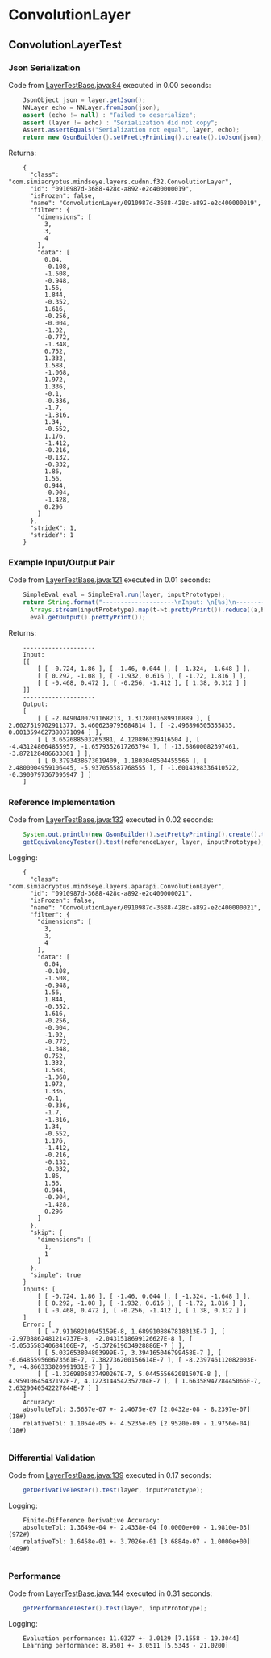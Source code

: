 # ConvolutionLayer
## ConvolutionLayerTest
### Json Serialization
Code from [LayerTestBase.java:84](../../../../../../../../../MindsEye/src/test/java/com/simiacryptus/mindseye/layers/LayerTestBase.java#L84) executed in 0.00 seconds: 
```java
    JsonObject json = layer.getJson();
    NNLayer echo = NNLayer.fromJson(json);
    assert (echo != null) : "Failed to deserialize";
    assert (layer != echo) : "Serialization did not copy";
    Assert.assertEquals("Serialization not equal", layer, echo);
    return new GsonBuilder().setPrettyPrinting().create().toJson(json);
```

Returns: 

```
    {
      "class": "com.simiacryptus.mindseye.layers.cudnn.f32.ConvolutionLayer",
      "id": "0910987d-3688-428c-a892-e2c400000019",
      "isFrozen": false,
      "name": "ConvolutionLayer/0910987d-3688-428c-a892-e2c400000019",
      "filter": {
        "dimensions": [
          3,
          3,
          4
        ],
        "data": [
          0.04,
          -0.108,
          -1.508,
          -0.948,
          1.56,
          1.844,
          -0.352,
          1.616,
          -0.256,
          -0.004,
          -1.02,
          -0.772,
          -1.348,
          0.752,
          1.332,
          1.588,
          -1.068,
          1.972,
          1.336,
          -0.1,
          -0.336,
          -1.7,
          -1.816,
          1.34,
          -0.552,
          1.176,
          -1.412,
          -0.216,
          -0.132,
          -0.832,
          1.86,
          1.56,
          0.944,
          -0.904,
          -1.428,
          0.296
        ]
      },
      "strideX": 1,
      "strideY": 1
    }
```



### Example Input/Output Pair
Code from [LayerTestBase.java:121](../../../../../../../../../MindsEye/src/test/java/com/simiacryptus/mindseye/layers/LayerTestBase.java#L121) executed in 0.01 seconds: 
```java
    SimpleEval eval = SimpleEval.run(layer, inputPrototype);
    return String.format("--------------------\nInput: \n[%s]\n--------------------\nOutput: \n%s",
      Arrays.stream(inputPrototype).map(t->t.prettyPrint()).reduce((a,b)->a+",\n"+b).get(),
      eval.getOutput().prettyPrint());
```

Returns: 

```
    --------------------
    Input: 
    [[
    	[ [ -0.724, 1.86 ], [ -1.46, 0.044 ], [ -1.324, -1.648 ] ],
    	[ [ 0.292, -1.08 ], [ -1.932, 0.616 ], [ -1.72, 1.816 ] ],
    	[ [ -0.468, 0.472 ], [ -0.256, -1.412 ], [ 1.38, 0.312 ] ]
    ]]
    --------------------
    Output: 
    [
    	[ [ -2.0490400791168213, 1.3128001689910889 ], [ 2.6027519702911377, 3.4606239795684814 ], [ -2.496896505355835, 0.0013594627380371094 ] ],
    	[ [ 3.652688503265381, 4.120896339416504 ], [ -4.431248664855957, -1.6579352617263794 ], [ -13.68600082397461, -3.872128486633301 ] ],
    	[ [ 0.3793438673019409, 1.1803040504455566 ], [ 2.4800004959106445, -5.937055587768555 ], [ -1.6014398336410522, -0.3900797367095947 ] ]
    ]
```



### Reference Implementation
Code from [LayerTestBase.java:132](../../../../../../../../../MindsEye/src/test/java/com/simiacryptus/mindseye/layers/LayerTestBase.java#L132) executed in 0.02 seconds: 
```java
    System.out.println(new GsonBuilder().setPrettyPrinting().create().toJson(referenceLayer.getJson()));
    getEquivalencyTester().test(referenceLayer, layer, inputPrototype);
```
Logging: 
```
    {
      "class": "com.simiacryptus.mindseye.layers.aparapi.ConvolutionLayer",
      "id": "0910987d-3688-428c-a892-e2c400000021",
      "isFrozen": false,
      "name": "ConvolutionLayer/0910987d-3688-428c-a892-e2c400000021",
      "filter": {
        "dimensions": [
          3,
          3,
          4
        ],
        "data": [
          0.04,
          -0.108,
          -1.508,
          -0.948,
          1.56,
          1.844,
          -0.352,
          1.616,
          -0.256,
          -0.004,
          -1.02,
          -0.772,
          -1.348,
          0.752,
          1.332,
          1.588,
          -1.068,
          1.972,
          1.336,
          -0.1,
          -0.336,
          -1.7,
          -1.816,
          1.34,
          -0.552,
          1.176,
          -1.412,
          -0.216,
          -0.132,
          -0.832,
          1.86,
          1.56,
          0.944,
          -0.904,
          -1.428,
          0.296
        ]
      },
      "skip": {
        "dimensions": [
          1,
          1
        ]
      },
      "simple": true
    }
    Inputs: [
    	[ [ -0.724, 1.86 ], [ -1.46, 0.044 ], [ -1.324, -1.648 ] ],
    	[ [ 0.292, -1.08 ], [ -1.932, 0.616 ], [ -1.72, 1.816 ] ],
    	[ [ -0.468, 0.472 ], [ -0.256, -1.412 ], [ 1.38, 0.312 ] ]
    ]
    Error: [
    	[ [ -7.91168210945159E-8, 1.6899108867818313E-7 ], [ -2.9708862481214737E-8, -2.0431518699126627E-8 ], [ -5.053558340684106E-7, -5.372619634928886E-7 ] ],
    	[ [ 5.032653804803999E-7, 3.394165046799458E-7 ], [ -6.648559560673561E-7, 7.382736200156614E-7 ], [ -8.239746112082003E-7, -4.866333020991931E-7 ] ],
    	[ [ -1.3269805837490267E-7, 5.044555662081507E-8 ], [ 4.95910645437192E-7, 4.1223144542357204E-7 ], [ 1.6635894728445066E-7, 2.6329040542227844E-7 ] ]
    ]
    Accuracy:
    absoluteTol: 3.5657e-07 +- 2.4675e-07 [2.0432e-08 - 8.2397e-07] (18#)
    relativeTol: 1.1054e-05 +- 4.5235e-05 [2.9520e-09 - 1.9756e-04] (18#)
    
```

### Differential Validation
Code from [LayerTestBase.java:139](../../../../../../../../../MindsEye/src/test/java/com/simiacryptus/mindseye/layers/LayerTestBase.java#L139) executed in 0.17 seconds: 
```java
    getDerivativeTester().test(layer, inputPrototype);
```
Logging: 
```
    Finite-Difference Derivative Accuracy:
    absoluteTol: 1.3649e-04 +- 2.4338e-04 [0.0000e+00 - 1.9810e-03] (972#)
    relativeTol: 1.6458e-01 +- 3.7026e-01 [3.6884e-07 - 1.0000e+00] (469#)
    
```

### Performance
Code from [LayerTestBase.java:144](../../../../../../../../../MindsEye/src/test/java/com/simiacryptus/mindseye/layers/LayerTestBase.java#L144) executed in 0.31 seconds: 
```java
    getPerformanceTester().test(layer, inputPrototype);
```
Logging: 
```
    Evaluation performance: 11.0327 +- 3.0129 [7.1558 - 19.3044]
    Learning performance: 8.9501 +- 3.0511 [5.5343 - 21.0200]
    
```

